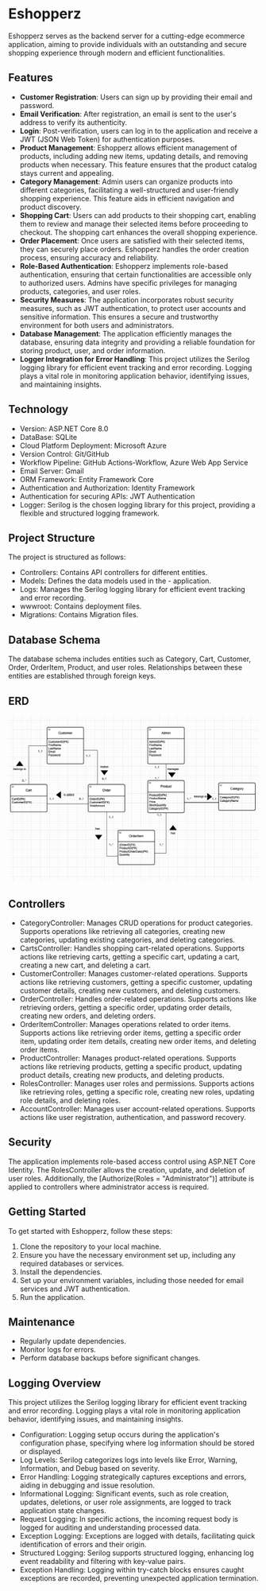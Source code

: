 # Eshopperz

Eshopperz serves as the backend server for a cutting-edge ecommerce application, aiming to provide individuals with an outstanding and secure shopping experience through modern and efficient functionalities.

## Features

- **Customer Registration**: Users can sign up by providing their email and password.
- **Email Verification**: After registration, an email is sent to the user's address to verify its authenticity.
- **Login**: Post-verification, users can log in to the application and receive a JWT (JSON Web Token) for authentication purposes.
- **Product Management**: Eshopperz allows efficient management of products, including adding new items, updating details, and removing products when necessary. This feature ensures that the product catalog stays current and appealing.
- **Category Management**: Admin users can organize products into different categories, facilitating a well-structured and user-friendly shopping experience. This feature aids in efficient navigation and product discovery.
- **Shopping Cart**: Users can add products to their shopping cart, enabling them to review and manage their selected items before proceeding to checkout. The shopping cart enhances the overall shopping experience.
- **Order Placement**: Once users are satisfied with their selected items, they can securely place orders. Eshopperz handles the order creation process, ensuring accuracy and reliability.
- **Role-Based Authentication**: Eshopperz implements role-based authentication, ensuring that certain functionalities are accessible only to authorized users. Admins have specific privileges for managing products, categories, and user roles.
- **Security Measures**: The application incorporates robust security measures, such as JWT authentication, to protect user accounts and sensitive information. This ensures a secure and trustworthy environment for both users and administrators.
- **Database Management**: The application efficiently manages the database, ensuring data integrity and providing a reliable foundation for storing product, user, and order information.
- **Logger Integration for Error Handling**: This project utilizes the Serilog logging library for efficient event tracking and error recording. Logging plays a vital role in monitoring application behavior, identifying issues, and maintaining insights.

## Technology

- Version: ASP.NET Core 8.0
- DataBase: SQLite
- Cloud Platform Deployment: Microsoft Azure
- Version Control: Git/GitHub
- Workflow Pipeline: GitHub Actions-Workflow, Azure Web App Service
- Email Server: Gmail
- ORM Framework: Entity Framework Core
- Authentication and Authorization: Identity Framework
- Authentication for securing APIs: JWT Authentication
- Logger: Serilog is the chosen logging library for this project, providing a flexible and structured logging framework.

## Project Structure

The project is structured as follows:

- Controllers: Contains API controllers for different entities.
- Models: Defines the data models used in the - application.
- Logs: Manages the Serilog logging library for efficient event tracking and error recording.
- wwwroot: Contains deployment files.
- Migrations: Contains Migration files.

## Database Schema

The database schema includes entities such as Category, Cart, Customer, Order, OrderItem, Product, and user roles. Relationships between these entities are established through foreign keys.

## ERD

![ERD](./eshopperz.png)

## Controllers

- CategoryController:
Manages CRUD operations for product categories.
Supports operations like retrieving all categories, creating new categories, updating existing categories, and deleting categories.
- CartsController:
Handles shopping cart-related operations.
Supports actions like retrieving carts, getting a specific cart, updating a cart, creating a new cart, and deleting a cart.
- CustomerController:
Manages customer-related operations.
Supports actions like retrieving customers, getting a specific customer, updating customer details, creating new customers, and deleting customers.
- OrderController:
Handles order-related operations.
Supports actions like retrieving orders, getting a specific order, updating order details, creating new orders, and deleting orders.
- OrderItemController:
Manages operations related to order items.
Supports actions like retrieving order items, getting a specific order item, updating order item details, creating new order items, and deleting order items.
- ProductController:
Manages product-related operations.
Supports actions like retrieving products, getting a specific product, updating product details, creating new products, and deleting products.
- RolesController:
Manages user roles and permissions.
Supports actions like retrieving roles, getting a specific role, creating new roles, updating role details, and deleting roles.
- AccountController:
Manages user account-related operations.
Supports actions like user registration, authentication, and password recovery.

## Security

The application implements role-based access control using ASP.NET Core Identity. The RolesController allows the creation, update, and deletion of user roles. Additionally, the [Authorize(Roles = "Administrator")] attribute is applied to controllers where administrator access is required.

## Getting Started

To get started with Eshopperz, follow these steps:

1. Clone the repository to your local machine.
2. Ensure you have the necessary environment set up, including any required databases or services.
3. Install the dependencies.
4. Set up your environment variables, including those needed for email services and JWT authentication.
5. Run the application.

## Maintenance

- Regularly update dependencies.
- Monitor logs for errors.
- Perform database backups before significant changes.

## Logging Overview

This project utilizes the Serilog logging library for efficient event tracking and error recording. Logging plays a vital role in monitoring application behavior, identifying issues, and maintaining insights.

- Configuration: Logging setup occurs during the application's configuration phase, specifying where log information should be stored or displayed.
- Log Levels: Serilog categorizes logs into levels like Error, Warning, Information, and Debug based on severity.
- Error Handling: Logging strategically captures exceptions and errors, aiding in debugging and issue resolution.
- Informational Logging: Significant events, such as role creation, updates, deletions, or user role assignments, are logged to track application state changes.
- Request Logging: In specific actions, the incoming request body is logged for auditing and understanding processed data.
- Exception Logging: Exceptions are logged with details, facilitating quick identification of errors and their origin.
- Structured Logging: Serilog supports structured logging, enhancing log event readability and filtering with key-value pairs.
- Exception Handling: Logging within try-catch blocks ensures caught exceptions are recorded, preventing unexpected application termination.
